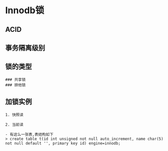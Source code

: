 # Innodb锁

## ACID
## 事务隔离级别
## 锁的类型
	### 共享锁
	### 排他锁
## 加锁实例
	1. 快照读

	2. 当前读

	- 有这么一张表,表结构如下
	> create table t(id int unsigned not null auto_increment, name char(5) not null default '', primary key id) engine=innodb;